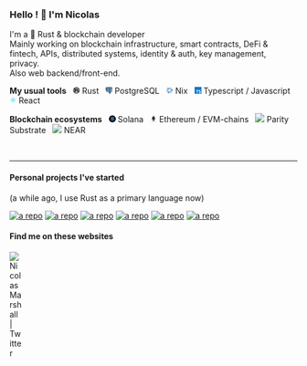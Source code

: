### Hello ! 👋 I'm Nicolas 

I'm a 🦀 Rust & blockchain developer    
Mainly working on blockchain infrastructure, smart contracts, DeFi & fintech, APIs, distributed systems, identity & auth, key management, privacy.    
Also web backend/front-end.






<b>My usual tools</b>
&nbsp; <img height="12" src="https://raw.githubusercontent.com/github/explore/80688e429a7d4ef2fca1e82350fe8e3517d3494d/topics/rust/rust.png"> Rust
&nbsp; <img height="12" src="https://raw.githubusercontent.com/github/explore/321fcda5aea097657efeed8566610d1c0937a3bb/topics/postgresql/postgresql.png"> PostgreSQL
&nbsp; <img height="12" src="https://raw.githubusercontent.com/github/explore/321fcda5aea097657efeed8566610d1c0937a3bb/topics/nix/nix.png"> Nix
&nbsp; <img height="12" src="https://raw.githubusercontent.com/github/explore/80688e429a7d4ef2fca1e82350fe8e3517d3494d/topics/typescript/typescript.png"> Typescript / Javascript
&nbsp; <img height="12" src="https://raw.githubusercontent.com/github/explore/80688e429a7d4ef2fca1e82350fe8e3517d3494d/topics/react/react.png"> React
<!-- &nbsp; <img height="12" src="https://raw.githubusercontent.com/github/explore/80688e429a7d4ef2fca1e82350fe8e3517d3494d/topics/go/go.png"> Go -->

<b>Blockchain ecosystems</b>
&nbsp; <img height="12" src="https://raw.githubusercontent.com/github/explore/321fcda5aea097657efeed8566610d1c0937a3bb/topics/solana/solana.png"> Solana
&nbsp; <img height="12" src="https://raw.githubusercontent.com/github/explore/321fcda5aea097657efeed8566610d1c0937a3bb/topics/ethereum/ethereum.png"> Ethereum / EVM-chains
&nbsp; <img height="12" src="https://static.coingecko.com/s/polkadot-73b0c058cae10a2f076a82dcade5cbe38601fad05d5e6211188f09eb96fa4617.gif"> Parity Substrate
&nbsp; <img height="12" src="https://assets.coingecko.com/coins/images/10365/standard/near.jpg?1696510367"> NEAR

<br/>

<!--
<br/>![Nicolas's github stats](https://github-readme-stats.vercel.app/api?username=nmrshll&count_private=true&show_icons=true&theme=radical)
-->


---
#### Personal projects I've started
(a while ago, I use Rust as a primary language now)


[![a repo](https://github-readme-stats.vercel.app/api/pin?username=gphotosuploader&repo=gphotos-uploader-cli)](https://github.com/gphotosuploader/gphotos-uploader-cli)
[![a repo](https://github-readme-stats.vercel.app/api/pin?username=nmrshll&repo=google-photos-api-client-go)](https://github.com/nmrshll/)
[![a repo](https://github-readme-stats.vercel.app/api/pin?username=nmrshll&repo=auth-rs-warp)](https://github.com/nmrshll/auth-rs-warp)
[![a repo](https://github-readme-stats.vercel.app/api/pin?username=nmrshll&repo=kademlia-dht-rs)](https://github.com/nmrshll/kademlia-dht-rs)
[![a repo](https://github-readme-stats.vercel.app/api/pin?username=nmrshll&repo=oauth2-noserver)](https://github.com/nmrshll/oauth2-noserver)
[![a repo](https://github-readme-stats.vercel.app/api/pin?username=nmrshll&repo=go-httpclient-middl)](https://github.com/nmrshll/go-httpclient-middl)



#### Find me on these websites
<a href="https://twitter.com/nmarshallfr"> <img align="left" alt="Nicolas Marshall | Twitter" width="21px" src="https://raw.githubusercontent.com/anuraghazra/anuraghazra/master/assets/twitter.svg" /></a>
<br/>

